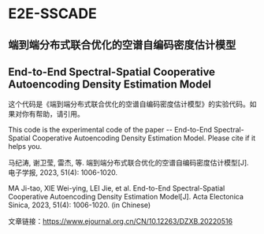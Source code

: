 # E2E-SSCADE
## 端到端分布式联合优化的空谱自编码密度估计模型
## End-to-End Spectral-Spatial Cooperative Autoencoding Density Estimation Model
这个代码是《端到端分布式联合优化的空谱自编码密度估计模型》的实验代码。如果对你有帮助，请引用。

This code is the experimental code of the paper -- End-to-End Spectral-Spatial Cooperative Autoencoding Density Estimation Model. Please cite if it helps you.

马纪涛, 谢卫莹, 雷杰, 等. 端到端分布式联合优化的空谱自编码密度估计模型[J]. 电子学报, 2023, 51(4): 1006-1020.

MA Ji-tao, XIE Wei-ying, LEI Jie, et al. End-to-End Spectral-Spatial Cooperative Autoencoding Density Estimation Model[J]. Acta Electonica Sinica, 2023, 51(4): 1006-1020. (in Chinese)

文章链接：https://www.ejournal.org.cn/CN/10.12263/DZXB.20220516
